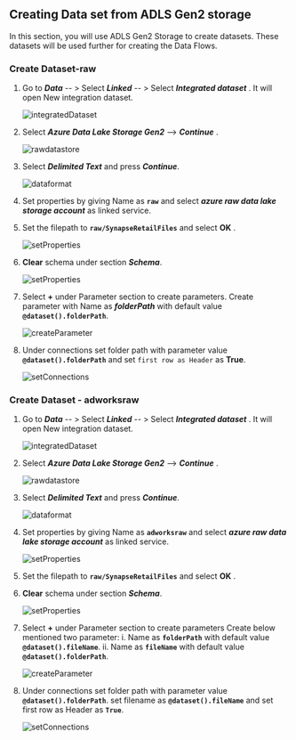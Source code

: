 ## Creating Data set from ADLS Gen2 storage

In this section, you will use ADLS Gen2 Storage to create datasets. These datasets will be used further for creating the Data Flows.

### Create Dataset-raw

1.	Go to *__Data__* -- > Select *__Linked__* -- > Select *__Integrated dataset__* . It will open New integration dataset.

    ![integratedDataset](./assets/07-raw-integrated-dataset.jpg "select integrated dataset")
    
1.	Select *__Azure Data Lake Storage Gen2__* --> *__Continue__* .

    ![rawdatastore](./assets/07-raw-data-store.jpg "raw data store")
    
1.	Select *__Delimited Text__* and press *__Continue__*.

    ![dataformat](./assets/07-raw-data-format.jpg "data format")

1.	Set properties by giving Name as **``raw``**  and select  *__azure raw data lake storage account__* as linked service.

1.	Set the  filepath to **``raw/SynapseRetailFiles``** and select **OK** .
    
    ![setProperties](./assets/07-raw-set-properties.jpg "set properties")

1.  **Clear** schema under section **_Schema_**.

    ![setProperties](./assets/07-adworks_raw_clear.jpg "set properties")   

1.	Select  **+** under Parameter section to create parameters.
    Create parameter with Name as *__folderPath__* with default value **``@dataset().folderPath``**.
    
    ![createParameter](./assets/07-raw-create-parameters.jpg "create parameter")
    
    
1. 	Under connections set folder path with  parameter value **``@dataset().folderPath``** and set ``first row as Header`` as **True**.

    ![setConnections](./assets/07-raw-set-connections.jpg "set connections")


### Create Dataset - adworksraw

1.	Go to *__Data__* -- > Select *__Linked__* -- > Select *__Integrated dataset__* . It will open New integration dataset.
    
    ![integratedDataset](./assets/07-adwork-integrated-dataset.jpg "select integrated dataset")

1.	Select *__Azure Data Lake Storage Gen2__* --> *__Continue__* .
    
    ![rawdatastore](./assets/07-adwork-data-store.jpg "raw data store")

1.	Select *__Delimited Text__* and press *__Continue__*.
    
    ![dataformat](./assets/07-adwork-data-format.jpg "data format")

1.	Set properties by giving Name as **``adworksraw``**  and select  *__azure raw data lake storage account__* as linked service.
    
     ![setProperties](./assets/07-adwork-set-properties.jpg "set properties")

1.	Set the  filepath to **``raw/SynapseRetailFiles``** and select **OK** .

1.  **Clear** schema under section **_Schema_**.

    ![setProperties](./assets/07-adworks_raw_clear.jpg "set properties")   

1.	Select **+** under Parameter section to create parameters
    Create below mentioned two parameter:
       i.	Name as **``folderPath``** with default value **``@dataset().fileName``**.
      ii.	Name as **``fileName``** with default value **``@dataset().folderPath``**.
    
    ![createParameter](./assets/07-adwork-create-parameters.jpg "create parameter")

1.  Under connections set folder path with  parameter value **``@dataset().folderPath``**.
    set filename as **``@dataset().fileName``** and set first row as Header as **``True``**.
    
    ![setConnections](./assets/07-adwork-set-connections.jpg "set connections")


